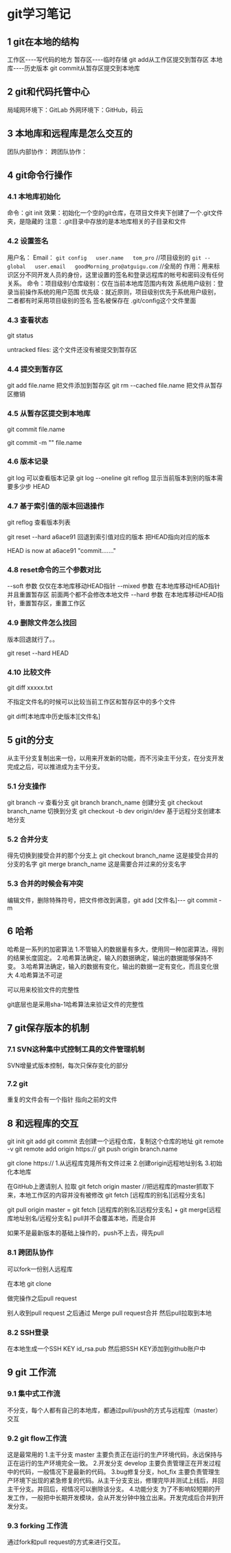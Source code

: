 # git学习笔记

## 1 git在本地的结构

工作区----写代码的地方
暂存区----临时存储      git add从工作区提交到暂存区
本地库----历史版本      git commit从暂存区提交到本地库

## 2 git和代码托管中心

局域网环境下：GitLab
外网环境下：GitHub，码云

## 3 本地库和远程库是怎么交互的

团队内部协作：
跨团队协作：

## 4 git命令行操作

### 4.1 本地库初始化

命令：git init
效果：初始化一个空的git仓库，在项目文件夹下创建了一个.git文件夹，是隐藏的
注意：.git目录中存放的是本地库相关的子目录和文件

### 4.2 设置签名

用户名：
Email：
`git config   user.name   tom_pro`  //项目级别的
`git --global   user.email   goodMorning_pro@atguigu.com` //全局的
作用：用来标识区分不同开发人员的身份，这里设置的签名和登录远程库的帐号和密码没有任何关系。
命令：项目级别/仓库级别：仅在当前本地库范围内有效
系统用户级别：登录当前操作系统的用户范围
优先级：就近原则，项目级别优先于系统用户级别，二者都有时采用项目级别的签名
签名被保存在 .git/config这个文件里面

### 4.3 查看状态

git status

untracked files: 这个文件还没有被提交到暂存区

### 4.4 提交到暂存区

git add file.name 把文件添加到暂存区
git rm --cached file.name 把文件从暂存区撤销

### 4.5 从暂存区提交到本地库

git commit file.name

git commit -m "" file.name

### 4.6 版本记录

git log 可以查看版本记录
git log --oneline
git reflog 显示当前版本到别的版本需要多少步 HEAD

### 4.7 基于索引值的版本回退操作

git reflog 查看版本列表

git reset --hard a6ace91 回退到索引值对应的版本 把HEAD指向对应的版本

HEAD is now at a6ace91 "commit......."

### 4.8 reset命令的三个参数对比

--soft 参数 仅仅在本地库移动HEAD指针
--mixed 参数 在本地库移动HEAD指针 并且重置暂存区
前面两个都不会修改本地文件
--hard 参数 在本地库移动HEAD指针，重置暂存区，重置工作区

### 4.9 删除文件怎么找回

版本回退就行了。。

git reset --hard HEAD

### 4.10 比较文件

git diff xxxxx.txt

不指定文件名的时候可以比较当前工作区和暂存区中的多个文件

git diff[本地库中历史版本][文件名]

## 5 git的分支

从主干分支复制出来一份，以用来开发新的功能，而不污染主干分支，在分支开发完成之后，可以推进成为主干分支。

### 5.1 分支操作

git branch -v 查看分支
git branch branch_name 创建分支
git checkout branch_name 切换到分支
git checkout -b dev origin/dev 基于远程分支创建本地分支

### 5.2 合并分支

得先切换到接受合并的那个分支上
git checkout branch_name 这是接受合并的分支的名字
git merge branch_name 这是需要合并过来的分支名字

### 5.3 合并的时候会有冲突

编辑文件，删除特殊符号，把文件修改到满意，git add [文件名]--- git commit -m

## 6 哈希

哈希是一系列的加密算法
1.不管输入的数据量有多大，使用同一种加密算法，得到的结果长度固定。
2.哈希算法确定，输入的数据确定，输出的数据能够保持不变。
3.哈希算法确定，输入的数据有变化，输出的数据一定有变化，而且变化很大
4.哈希算法不可逆

可以用来校验文件的完整性

git底层也是采用sha-1哈希算法来验证文件的完整性

## 7 git保存版本的机制

### 7.1 SVN这种集中式控制工具的文件管理机制

SVN增量式版本控制，每次只保存变化的部分

### 7.2 git

重复的文件会有一个指针 指向之前的文件

## 8 和远程库的交互

git init
git add
git commit
去创建一个远程仓库，复制这个仓库的地址
git remote -v
git remote add origin https://
git push origin branch.name

git clone https://
1.从远程库克隆所有文件过来
2.创建origin远程地址别名
3.初始化本地库

在GitHub上邀请别人
拉取
git fetch origin master  //把远程库的master抓取下来，本地工作区的内容并没有被修改
git fetch [远程库的别名][远程分支名]

git pull origin master = git fetch [远程库的别名][远程分支名] + git merge[远程库地址别名/远程分支名]
pull并不会覆盖本地，而是合并

如果不是最新版本的基础上操作的，push不上去，得先pull

### 8.1 跨团队协作

可以fork一份别人远程库

在本地 git clone

做完操作之后pull request

别人收到pull request 之后通过 Merge pull request合并 然后pull拉取到本地

### 8.2 SSH登录

在本地生成一个SSH KEY id_rsa.pub 然后把SSH KEY添加到github账户中

## 9 git 工作流

### 9.1 集中式工作流

不分支，每个人都有自己的本地库，都通过pull/push的方式与远程库（master）交互

### 9.2 git flow工作流

这是最常用的
1.主干分支 master
主要负责正在运行的生产环境代码，永远保持与正在运行的生产环境完全一致。
2.开发分支 develop
主要负责管理正在开发过程中的代码，一般情况下是最新的代码。
3.bug修复分支，hot_fix
主要负责管理生产环境下出现的紧急修复的代码。从主干分支支出，修理完毕并测试上线后，并回主干分支。并回后，视情况可以删除该分支。
4.功能分支
为了不影响较短期的开发工作，一般把中长期开发模块，会从开发分钟中独立出来。开发完成后合并到开发分支。

### 9.3 forking 工作流

通过fork和pull request的方式来进行交互。
